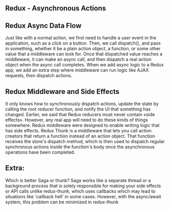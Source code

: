 ## Redux - Asynchronous Actions

## Redux Async Data Flow
Just like with a normal action, we first need to handle a user event in the application, such as a click on a button. Then, we call dispatch(), and pass in something, whether it be a plain action object, a function, or some other value that a middleware can look for. Once that dispatched value reaches a middleware, it can make an async call, and then dispatch a real action object when the async call completes. When we add async logic to a Redux app, we add an extra step where middleware can run logic like AJAX requests, then dispatch actions.



## Redux Middleware and Side Effects​
It only knows how to synchronously dispatch actions, update the state by calling the root reducer function, and notify the UI that something has changed. Earlier, we said that Redux reducers must never contain «side effects». However, any real app will need to do these kinds of things somewhere. Redux middleware were designed to enable writing logic that has side effects.
Redux Thunk is a middleware that lets you call action creators that return a function instead of an action object. That function receives the store's dispatch method, which is then used to dispatch regular synchronous actions inside the function's body once the asynchronous operations have been completed.

## Extra:
Which is better Saga or thunk?
Saga works like a separate thread or a background process that is solely responsible for making your side effects or API calls unlike redux-thunk, which uses callbacks which may lead to situations like 'callback hell' in some cases. However, with the async/await system, this problem can be minimized in redux-thunk
